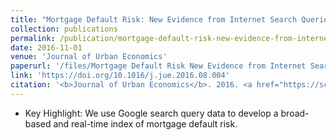 ```yaml
---
title: "Mortgage Default Risk: New Evidence from Internet Search Queries"
collection: publications
permalink: /publication/mortgage-default-risk-new-evidence-from-internet-search-queries
date: 2016-11-01
venue: 'Journal of Urban Economics'
paperurl: '/files/Mortgage Default Risk New Evidence from Internet Search Queries.pdf'
link: 'https://doi.org/10.1016/j.jue.2016.08.004'
citation: '<b>Journal of Urban Economics</b>. 2016. <a href="https://scholar.google.com/scholar?hl=en&as_sdt=0%2C5&q=%22Mortgage+Default+Risk%3A+New+Evidence+from+Internet+Search+Queries%22&btnG=#d=gs_cit&u=%2Fscholar%3Fq%3Dinfo%3AyHBuTo3EP8gJ%3Ascholar.google.com%2F%26output%3Dcite%26scirp%3D0%26hl%3Den">Citation</a>'
---
```

* Key Highlight: We use Google search query data to develop a broad-based and real-time index of mortgage default risk. 
